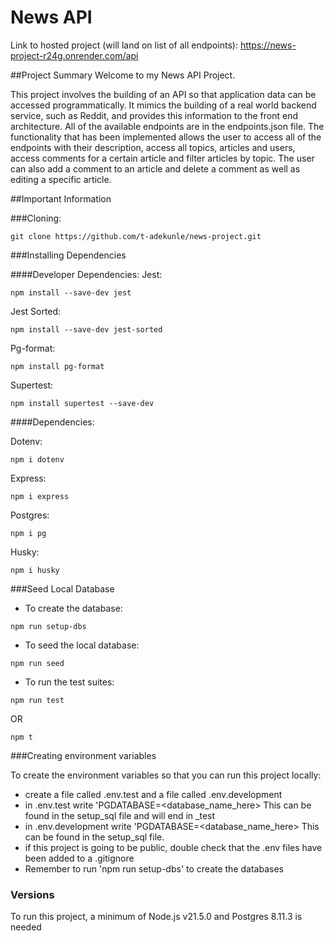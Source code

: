 # News API

Link to hosted project (will land on list of all endpoints):
https://news-project-r24g.onrender.com/api

##Project Summary
Welcome to my News API Project. 

This project involves the building of an API so that application data can be accessed programmatically. 
It mimics the building of a real world backend service, such as Reddit, and provides this information to the front end architecture. 
All of the available endpoints are in the endpoints.json file. 
The functionality that has been implemented allows the user to access all of the endpoints with their description, access all topics, articles and users, access comments for a certain article and filter articles by topic.
The user can also add a comment to an article and delete a comment as well as editing a specific article. 

##Important Information 

###Cloning:

```
git clone https://github.com/t-adekunle/news-project.git
```

###Installing Dependencies

####Developer Dependencies:
Jest:
```
npm install --save-dev jest
```

Jest Sorted:
```
npm install --save-dev jest-sorted
```

Pg-format:
```
npm install pg-format
```

Supertest:
```
npm install supertest --save-dev
```

####Dependencies:

Dotenv:
```
npm i dotenv
```

Express:
```
npm i express
```

Postgres:
```
npm i pg
```

Husky:
```
npm i husky
```

###Seed Local Database

- To create the database:
```
npm run setup-dbs
```

- To seed the local database:
```
npm run seed
```

- To run the test suites:
```
npm run test
```
OR
```
npm t
```

###Creating environment variables

To create the environment variables so that you can run this project locally:

- create a file called .env.test and a file called .env.development
- in .env.test write 'PGDATABASE=<database_name_here> This can be found in the setup_sql file and will end in _test
- in .env.development write 'PGDATABASE=<database_name_here> This can be found in the setup_sql file.
- if this project is going to be public, double check that the .env files have been added to a .gitignore
- Remember to run 'npm run setup-dbs' to create the databases

### Versions

To run this project, a minimum of Node.js v21.5.0 and Postgres 8.11.3 is needed